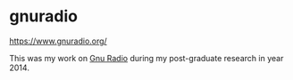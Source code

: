 # gnuradio
https://www.gnuradio.org/

This was my work on [Gnu Radio](https://www.gnuradio.org/) during my post-graduate research in year 2014.
